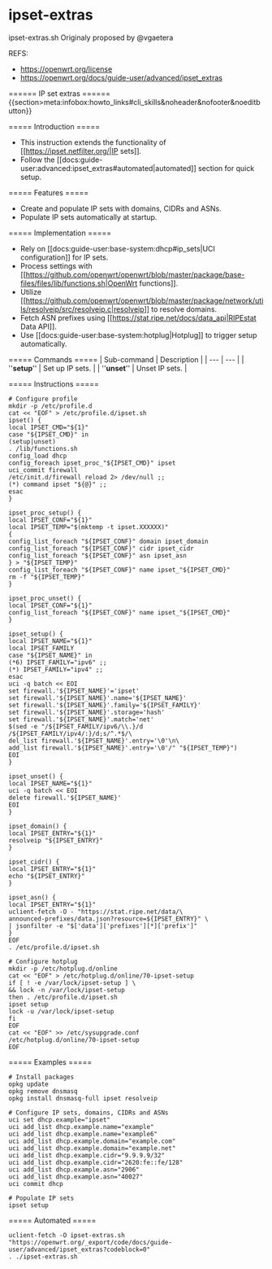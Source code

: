 # ipset-extras
ipset-extras.sh
Originaly proposed by @vgaetera

REFS:
- https://openwrt.org/license
- https://openwrt.org/docs/guide-user/advanced/ipset_extras

====== IP set extras ======
{{section>meta:infobox:howto_links#cli_skills&noheader&nofooter&noeditbutton}}

===== Introduction =====
  * This instruction extends the functionality of [[https://ipset.netfilter.org/|IP sets]].
  * Follow the [[docs:guide-user:advanced:ipset_extras#automated|automated]] section for quick setup.

===== Features =====
  * Create and populate IP sets with domains, CIDRs and ASNs.
  * Populate IP sets automatically at startup.

===== Implementation =====
  * Rely on [[docs:guide-user:base-system:dhcp#ip_sets|UCI configuration]] for IP sets.
  * Process settings with [[https://github.com/openwrt/openwrt/blob/master/package/base-files/files/lib/functions.sh|OpenWrt functions]].
  * Utilize [[https://github.com/openwrt/openwrt/blob/master/package/network/utils/resolveip/src/resolveip.c|resolveip]] to resolve domains.
  * Fetch ASN prefixes using [[https://stat.ripe.net/docs/data_api|RIPEstat Data API]].
  * Use [[docs:guide-user:base-system:hotplug|Hotplug]] to trigger setup automatically.

===== Commands =====
| Sub-command | Description |
| --- | --- |
| ''**setup**'' | Set up IP sets. |
| ''**unset**'' | Unset IP sets. |

===== Instructions =====
```
# Configure profile
mkdir -p /etc/profile.d
cat << "EOF" > /etc/profile.d/ipset.sh
ipset() {
local IPSET_CMD="${1}"
case "${IPSET_CMD}" in
(setup|unset)
. /lib/functions.sh
config_load dhcp
config_foreach ipset_proc_"${IPSET_CMD}" ipset
uci_commit firewall
/etc/init.d/firewall reload 2> /dev/null ;;
(*) command ipset "${@}" ;;
esac
}

ipset_proc_setup() {
local IPSET_CONF="${1}"
local IPSET_TEMP="$(mktemp -t ipset.XXXXXX)"
{
config_list_foreach "${IPSET_CONF}" domain ipset_domain
config_list_foreach "${IPSET_CONF}" cidr ipset_cidr
config_list_foreach "${IPSET_CONF}" asn ipset_asn
} > "${IPSET_TEMP}"
config_list_foreach "${IPSET_CONF}" name ipset_"${IPSET_CMD}"
rm -f "${IPSET_TEMP}"
}

ipset_proc_unset() {
local IPSET_CONF="${1}"
config_list_foreach "${IPSET_CONF}" name ipset_"${IPSET_CMD}"
}

ipset_setup() {
local IPSET_NAME="${1}"
local IPSET_FAMILY
case "${IPSET_NAME}" in
(*6) IPSET_FAMILY="ipv6" ;;
(*) IPSET_FAMILY="ipv4" ;;
esac
uci -q batch << EOI
set firewall.'${IPSET_NAME}'='ipset'
set firewall.'${IPSET_NAME}'.name='${IPSET_NAME}'
set firewall.'${IPSET_NAME}'.family='${IPSET_FAMILY}'
set firewall.'${IPSET_NAME}'.storage='hash'
set firewall.'${IPSET_NAME}'.match='net'
$(sed -e "/${IPSET_FAMILY/ipv6/\\.}/d
/${IPSET_FAMILY/ipv4/:}/d;s/^.*$/\
del_list firewall.'${IPSET_NAME}'.entry='\0'\n\
add_list firewall.'${IPSET_NAME}'.entry='\0'/" "${IPSET_TEMP}")
EOI
}

ipset_unset() {
local IPSET_NAME="${1}"
uci -q batch << EOI
delete firewall.'${IPSET_NAME}'
EOI
}

ipset_domain() {
local IPSET_ENTRY="${1}"
resolveip "${IPSET_ENTRY}"
}

ipset_cidr() {
local IPSET_ENTRY="${1}"
echo "${IPSET_ENTRY}"
}

ipset_asn() {
local IPSET_ENTRY="${1}"
uclient-fetch -O - "https://stat.ripe.net/data/\
announced-prefixes/data.json?resource=${IPSET_ENTRY}" \
| jsonfilter -e "$['data']['prefixes'][*]['prefix']"
}
EOF
. /etc/profile.d/ipset.sh

# Configure hotplug
mkdir -p /etc/hotplug.d/online
cat << "EOF" > /etc/hotplug.d/online/70-ipset-setup
if [ ! -e /var/lock/ipset-setup ] \
&& lock -n /var/lock/ipset-setup
then . /etc/profile.d/ipset.sh
ipset setup
lock -u /var/lock/ipset-setup
fi
EOF
cat << "EOF" >> /etc/sysupgrade.conf
/etc/hotplug.d/online/70-ipset-setup
EOF
```
  
===== Examples =====
```
# Install packages
opkg update
opkg remove dnsmasq
opkg install dnsmasq-full ipset resolveip

# Configure IP sets, domains, CIDRs and ASNs
uci set dhcp.example="ipset"
uci add_list dhcp.example.name="example"
uci add_list dhcp.example.name="example6"
uci add_list dhcp.example.domain="example.com"
uci add_list dhcp.example.domain="example.net"
uci add_list dhcp.example.cidr="9.9.9.9/32"
uci add_list dhcp.example.cidr="2620:fe::fe/128"
uci add_list dhcp.example.asn="2906"
uci add_list dhcp.example.asn="40027"
uci commit dhcp

# Populate IP sets
ipset setup
```
  
===== Automated =====
```
uclient-fetch -O ipset-extras.sh "https://openwrt.org/_export/code/docs/guide-user/advanced/ipset_extras?codeblock=0"
. ./ipset-extras.sh
```
